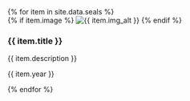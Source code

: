 

<div class="card-deck">
  {% for item in site.data.seals %}
    <div class="card">
    {% if item.image %}
      <img class="card-img-top" src="{{ site.baseurl }}{{ item.image }}" alt="{{ item.img_alt }} ">
    {% endif %}
    <div class="card-body">
      <h3 class="card-title">{{ item.title }}</h3>
      <p class="card-text">{{ item.description }}</p>
      <p class="card-text">{{ item.year }}</p>
    </div>
  </div>
  {% endfor %}
</div>


